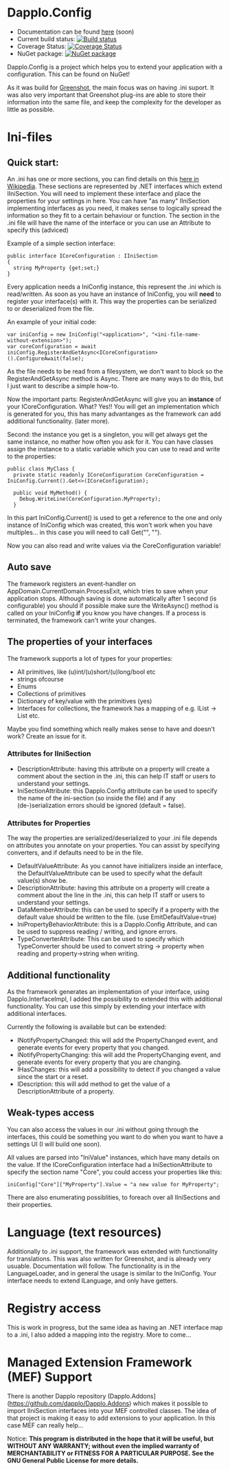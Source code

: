 Dapplo.Config
=============

- Documentation can be found [here](http://www.dapplo.net/blocks/Dapplo.Config) (soon)
- Current build status: [![Build status](https://ci.appveyor.com/api/projects/status/ujfvy3g49g6a1d1q?svg=true)](https://ci.appveyor.com/project/dapplo/dapplo-config)
- Coverage Status: [![Coverage Status](https://coveralls.io/repos/github/dapplo/Dapplo.Config/badge.svg?branch=master)](https://coveralls.io/github/dapplo/Dapplo.Config?branch=master)
- NuGet package: [![NuGet package](https://badge.fury.io/nu/Dapplo.Config.svg)](https://badge.fury.io/nu/Dapplo.Config)

Dapplo.Config is a project which helps you to extend your application with a configuration.
This can be found on NuGet!

As it was build for [Greenshot](https://github.com/greenshot/greenshot), the main focus was on having .ini suport.
It was also very important that Greenshot plug-ins are able to store their information into the same file, and keep the complexity for the developer as little as possible.


# Ini-files

## Quick start:

An .ini has one or more sections, you can find details on this [here in Wikipedia](https://en.wikipedia.org/wiki/INI_file).
These sections are represented by .NET interfaces which extend IIniSection.
You will need to implement these interface and place the properties for your settings in here.
You can have "as many" IIniSection implementing interfaces as you need, it makes sense to logically spread the information so they fit to a certain behaviour or function.
The section in the .ini file will have the name of the interface or you can use an Attribute to specify this (adviced) 

Example of a simple section interface:
```
public interface ICoreConfiguration : IIniSection
{
  string MyProperty {get;set;}
}
```

Every application needs a IniConfig instance, this represent the .ini which is read/written.
As soon as you have an instance of IniConfig, you will **need** to register your interface(s) with it.
This way the properties can be serialized to or deserialized from the file.

An example of your initial code:
```
var iniConfig = new IniConfig("<application>", "<ini-file-name-without-extension>");
var coreConfiguration = await iniConfig.RegisterAndGetAsync<ICoreConfiguration>().ConfigureAwait(false);
```
As the file needs to be read from a filesystem, we don't want to block so the RegisterAndGetAsync method is Async.
There are many ways to do this, but I just want to describe a simple how-to.

Now the important parts:
RegisterAndGetAsync will give you an **instance** of your ICoreConfiguration. What? Yes!!
You will get an implementation which is generated for you, this has many advantanges as the framework can add additional functionality. (later more).

Second: the instance you get is a singleton, you will get always get the same instance, no mather how often you ask for it.
You can have classes assign the instance to a static variable which you can use to read and write to the properties:
```
public class MyClass {
  private static readonly ICoreConfiguration CoreConfiguration = IniConfig.Current().Get<>(ICoreConfiguration);
  
  public void MyMethod() {
    Debug.WriteLine(CoreConfiguration.MyProperty);
  }
```
In this part IniConfig.Current() is used to get a reference to the one and only instance of IniConfig which was created, this won't work when you have multiples... in this case you will need to call Get("<application>", "<ini-file-name-without-extension>").

Now you can also read and write values via the CoreConfiguration variable!

## Auto save

The framework registers an event-handler on AppDomain.CurrentDomain.ProcessExit, which tries to save when your application stops.
Although saving is done automatically after 1 second (is configurable) you should if possible make sure the WriteAsync() method is called on your IniConfig **if** you know you have changes. If a process is terminated, the framework can't write your changes.

## The properties of your interfaces

The framework supports a lot of types for your properties:
* All primitives, like (u)int/(u)short/(u)long/bool etc
* strings ofcourse
* Enums
* Collections of primitives
* Dictionary of key/value with the primitives (yes)
* Interfaces for collections, the framework has a mapping of e.g. IList -> List etc.

Maybe you find something which really makes sense to have and doesn't work? Create an issue for it.

### Attributes for IIniSection

* DescriptionAttribute: having this attribute on a property will create a comment about the section in the .ini, this can help IT staff or users to understand your settings.
* IniSectionAttribute: this Dapplo.Config attribute can be used to specify the name of the ini-section (so inside the file) and if any (de-)serialization errors should be ignored (default = false).

### Attributes for Properties

The way the properties are serialized/deserialized to your .ini file depends on attributes you annotate on your properties.
You can assist by specifying converters, and if defaults need to be in the file.

* DefaultValueAttribute: As you cannot have initializers inside an interface, the DefaultValueAttribute can be used to specify what the default value(s) show be.
* DescriptionAttribute: having this attribute on a property will create a comment about the line in the .ini, this can help IT staff or users to understand your settings.
* DataMemberAttribute: this can be used to specify if a property with the default value should be written to the file. (use EmitDefaultValue=true)
* IniPropertyBehaviorAttribute: this is a Dapplo.Config Attribute, and can be used to suppress reading / writing, and ignore errors.
* TypeConverterAttribute: This can be used to specify which TypeConverter should be used to convert string -> property when reading and property->string when writing.


## Additional functionality

As the framework generates an implementation of your interface, using Dapplo.InterfaceImpl, I added the possibility to extended this with additional functionality.
You can use this simply by extending your interface with additional interfaces.

Currently the following is available but can be extended:
* INotifyPropertyChanged: this will add the PropertyChanged event, and generate events for every property that you changed.
* INotifyPropertyChanging: this will add the PropertyChanging event, and generate events for every property that you are changing.
* IHasChanges: this will add a possibility to detect if you changed a value since the start or a reset.
* IDescription: this will add method to get the value of a DescriptionAttribute of a property.

## Weak-types access

You can also access the values in our .ini without going through the interfaces, this could be something you want to do when you want to have a settings UI (I will build one soon).

All values are parsed into "IniValue" instances, which have many details on the value.
If the ICoreConfiguration interface had a IniSectionAttribute to specify the section name "Core", you could access your properties like this:

```
iniConfig["Core"]["MyProperty"].Value = "a new value for MyProperty";
```
There are also enumerating possiblities, to foreach over all IIniSections and their properties.


# Language (text resources)

Additionally to .ini support, the framework was extended with functionality for translations.
This was also written for Greenshot, and is already very usuable. Documentation will follow.
The functionality is in the LanguageLoader, and in general the usage is similar to the IniConfig.
Your interface needs to extend ILanguage, and only have getters.


# Registry access

This is work in progress, but the same idea as having an .NET interface map to a .ini, I also added a mapping into the registry.
More to come...


# Managed Extension Framework (MEF) Support

There is another Dapplo repository (Dapplo.Addons](https://github.com/dapplo/Dapplo.Addons) which makes it possible to import IIniSection interfaces into your MEF controlled classes. The idea of that project is making it easy to add extensions to your application. In this case MEF can really help...


Notice:
**This program is distributed in the hope that it will be useful, but WITHOUT ANY WARRANTY; without even the implied warranty of MERCHANTABILITY or FITNESS FOR A PARTICULAR PURPOSE.  See the GNU General Public License for more details.**
